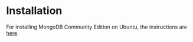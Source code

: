 # Installation

For installing MongoDB Community Edition on Ubuntu, the instructions are
[here](https://docs.mongodb.com/manual/tutorial/install-mongodb-on-ubuntu/).
